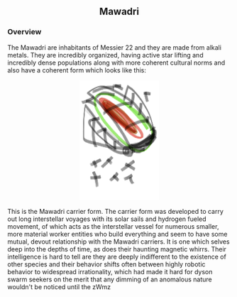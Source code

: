 <h2 align="center">Mawadri
</h2>

### Overview

The Mawadri are inhabitants of Messier 22 and they are made from alkali metals.  They are incredibly organized, having active star lifting and incredibly dense populations along with more coherent cultural norms and also have a coherent form which looks like this:

<p align="center">
<img src="https://github.com/Insculpo/Sandbox_Galaxy/blob/Galactic/Stellar_Abyss_Setting_Bible/Photo_Directory/Mawadri.png" width="180" height="270">
</p>

This is the Mawadri carrier form.  The carrier form was developed to carry out long interstellar voyages with its solar sails and hydrogen fueled movement, of which acts as the interstellar vessel for numerous smaller, more material worker entities who build everything and seem to have some mutual, devout relationship with the Mawadri carriers.  It is one which selves deep into the depths of time, as does their haunting magnetic whirrs.  Their intelligence is hard to tell are they are deeply indifferent to the existence of other species and their behavior shifts often between highly robotic behavior to widespread irrationality, which had made it hard for dyson swarm seekers on the merit that any dimming of an anomalous nature wouldn't be noticed until the zWmz
